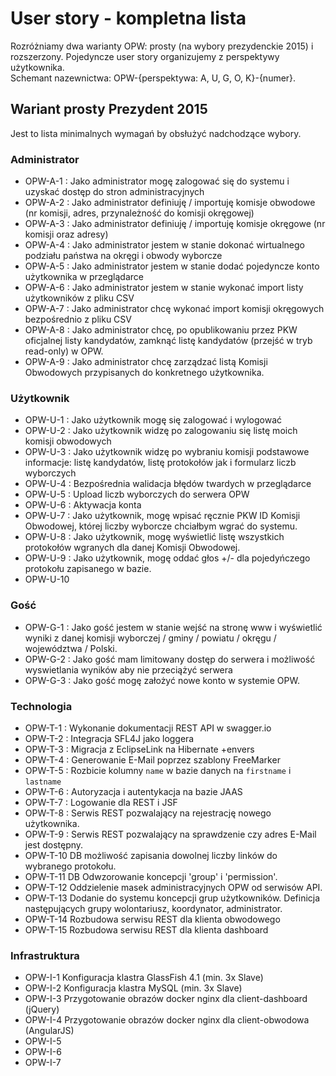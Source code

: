 # User story - kompletna lista 
Rozróżniamy dwa warianty OPW: prosty (na wybory prezydenckie 2015) i rozszerzony. Pojedyncze user story organizujemy z perspektywy użytkownika.  
Schemant nazewnictwa: OPW-{perspektywa: A, U, G, O, K}-{numer}. 


## Wariant prosty Prezydent 2015 
Jest to lista minimalnych wymagań by obsłużyć nadchodzące wybory. 

### Administrator
* OPW-A-1 : Jako administrator mogę zalogować się do systemu i uzyskać dostęp do stron administracyjnych
* OPW-A-2 : Jako administrator definiuję / importuję komisje obwodowe (nr komisji, adres, przynależność do komisji okręgowej)
* OPW-A-3 : Jako administrator definiuję / importuję komisje okręgowe (nr komisji oraz adresy)
* OPW-A-4 : Jako administrator jestem w stanie dokonać wirtualnego podziału państwa na okręgi i obwody wyborcze 
* OPW-A-5 : Jako administrator jestem w stanie dodać pojedyncze konto użytkownika w przeglądarce 
* OPW-A-6 : Jako administrator jestem w stanie wykonać import listy użytkowników z pliku CSV
* OPW-A-7 : Jako administrator chcę wykonać import komisji okręgowych bezpośrednio z pliku CSV 
* OPW-A-8 : Jako administrator chcę, po opublikowaniu przez PKW oficjalnej listy kandydatów, zamknąć listę kandydatów (przejść w tryb read-only) w OPW. 
* OPW-A-9 : Jako administrator chcę zarządzać listą Komisji Obwodowych przypisanych do konkretnego użytkownika. 

### Użytkownik 
* OPW-U-1 : Jako użytkownik mogę się zalogować i wylogować
* OPW-U-2 : Jako użytkownik widzę po zalogowaniu się listę moich komisji obwodowych
* OPW-U-3 : Jako użytkownik widzę po wybraniu komisji podstawowe informacje: listę kandydatów, listę protokołów jak i formularz liczb wyborczych
* OPW-U-4 : Bezpośrednia walidacja błędów twardych w przeglądarce
* OPW-U-5 : Upload liczb wyborczych do serwera OPW
* OPW-U-6 : Aktywacja konta
* OPW-U-7 : Jako użytkownik, mogę wpisać ręcznie PKW ID Komisji Obwodowej, której liczby wyborcze chciałbym wgrać do systemu. 
* OPW-U-8 : Jako użytkownik, mogę wyświetlić listę wszystkich protokołów wgranych dla danej Komisji Obwodowej.
* OPW-U-9 : Jako użytkownik, mogę oddać głos +/- dla pojedyńczego protokołu zapisanego w bazie. 
* OPW-U-10 

### Gość

* OPW-G-1 : Jako gość jestem w stanie wejść na stronę www i wyświetlić wyniki z danej komisji wyborczej / gminy / powiatu / okręgu / województwa / Polski.
* OPW-G-2 : Jako gość mam limitowany dostęp do serwera i możliwość wyswietlania wyników aby nie przeciążyć serwera  
* OPW-G-3 : Jako gość mogę założyć nowe konto w systemie OPW.  

### Technologia
* OPW-T-1 : Wykonanie dokumentacji REST API w swagger.io 
* OPW-T-2 : Integracja SFL4J jako loggera
* OPW-T-3 : Migracja z EclipseLink na Hibernate +envers 
* OPW-T-4 : Generowanie E-Mail poprzez szablony FreeMarker
* OPW-T-5 : Rozbicie kolumny `name` w bazie danych na `firstname` i `lastname` 
* OPW-T-6 : Autoryzacja i autentykacja na bazie JAAS
* OPW-T-7 : Logowanie dla REST i JSF
* OPW-T-8 : Serwis REST pozwalający na rejestrację nowego użytkownika. 
* OPW-T-9 : Serwis REST pozwalający na sprawdzenie czy adres E-Mail jest dostępny. 
* OPW-T-10 DB możliwość zapisania dowolnej liczby linków do wybranego protokołu.
* OPW-T-11 DB Odwzorowanie koncepcji 'group' i 'permission'.
* OPW-T-12 Oddzielenie masek administracyjnych OPW od serwisów API.
* OPW-T-13 Dodanie do systemu koncepcji grup użytkowników. Definicja następujących grupy wolontariusz, koordynator, administrator.  
* OPW-T-14 Rozbudowa serwisu REST dla klienta obwodowego
* OPW-T-15 Rozbudowa serwisu REST dla klienta dashboard 


### Infrastruktura
* OPW-I-1 Konfiguracja klastra GlassFish 4.1 (min. 3x Slave)
* OPW-I-2 Konfiguracja klastra MySQL (min. 3x Slave)
* OPW-I-3 Przygotowanie obrazów docker nginx dla client-dashboard (jQuery)
* OPW-I-4 Przygotowanie obrazów docker nginx dla client-obwodowa (AngularJS)
* OPW-I-5 
* OPW-I-6
* OPW-I-7




